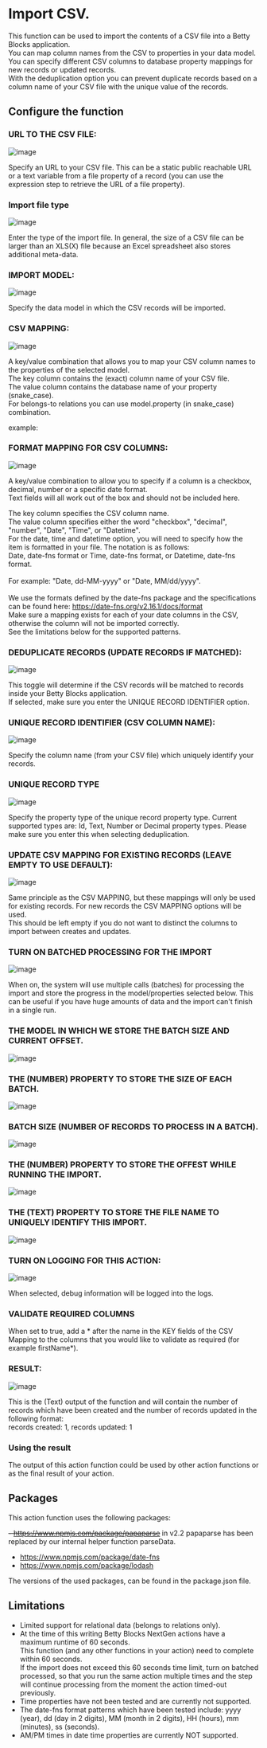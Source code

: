 # Import CSV.

This function can be used to import the contents of a CSV file into a Betty Blocks application.<br />
You can map column names from the CSV to properties in your data model.<br />
You can specify different CSV columns to database property mappings for new records or updated records.<br />
With the deduplication option you can prevent duplicate records based on a column name of your CSV file with the unique value of the records.

## Configure the function

### URL TO THE CSV FILE:

![image](https://user-images.githubusercontent.com/96063344/227200202-98752469-b186-4e11-8033-d6a923d455b1.png)

Specify an URL to your CSV file. This can be a static public reachable URL or a text variable from a file property of a record (you can use the expression step to retrieve the URL of a file property).<br />

### Import file type

![image](https://github.com/Betty-Services/import-csv/assets/96063344/6c460217-c271-409f-bfc3-d33bf1099057)

Enter the type of the import file. In general, the size of a CSV file can be larger than an XLS(X) file because an Excel spreadsheet also stores additional meta-data.

### IMPORT MODEL:

![image](https://user-images.githubusercontent.com/96063344/227200400-48686778-9c22-4d61-970d-0961973887ef.png)

Specify the data model in which the CSV records will be imported.

### CSV MAPPING:

![image](https://user-images.githubusercontent.com/96063344/227200534-0323cf3f-ecf7-4f1d-83ab-feaa30cd099b.png)

A key/value combination that allows you to map your CSV column names to the properties of the selected model.<br />
The key column contains the (exact) column name of your CSV file.<br />
The value column contains the database name of your property (snake_case).<br />
For belongs-to relations you can use model.property (in snake_case) combination.<br />

example:

### FORMAT MAPPING FOR CSV COLUMNS:

![image](https://github.com/Betty-Services/import-csv/assets/96063344/6fb2273a-5518-4ee2-9cab-cd6e1e421b79)

A key/value combination to allow you to specify if a column is a checkbox, decimal, number or a specific date format.<br />
Text fields will all work out of the box and should not be included here.<br />

The key column specifies the CSV column name.<br />
The value column specifies either the word "checkbox", "decimal", "number", "Date", "Time", or "Datetime".<br />
For the date, time and datetime option, you will need to specify how the item is formatted in your file. The notation is as follows:</br>
Date, date-fns format or Time, date-fns format, or Datetime, date-fns format.</br></br>For example: "Date, dd-MM-yyyy" or "Date, MM/dd/yyyy".</br></br>
We use the formats defined by the date-fns package and the specifications can be found here: https://date-fns.org/v2.16.1/docs/format<br />
Make sure a mapping exists for each of your date columns in the CSV, otherwise the column will not be imported correctly.<br />
See the limitations below for the supported patterns.

### DEDUPLICATE RECORDS (UPDATE RECORDS IF MATCHED):

![image](https://user-images.githubusercontent.com/96063344/227200721-31d1812b-87aa-4529-9768-ac4441ff872d.png)

This toggle will determine if the CSV records will be matched to records inside your Betty Blocks application.<br />
If selected, make sure you enter the UNIQUE RECORD IDENTIFIER option.<br />

### UNIQUE RECORD IDENTIFIER (CSV COLUMN NAME):

![image](https://user-images.githubusercontent.com/96063344/227200790-0ccb9d8a-6854-479f-a045-f7bb2169cfe9.png)

Specify the column name (from your CSV file) which uniquely identify your records.

### UNIQUE RECORD TYPE

![image](https://user-images.githubusercontent.com/96063344/232803057-0051661c-d364-4ce0-bf73-fd93879ba95a.png)

Specify the property type of the unique record property type. Current supported types are: Id, Text, Number or Decimal property types.
Please make sure you enter this when selecting deduplication.

### UPDATE CSV MAPPING FOR EXISTING RECORDS (LEAVE EMPTY TO USE DEFAULT):

![image](https://user-images.githubusercontent.com/96063344/227200906-b10a21ac-4ced-48b4-ae49-a3add274cf7f.png)

Same principle as the CSV MAPPING, but these mappings will only be used for existing records. For new records the CSV MAPPING options will be used.<br />
This should be left empty if you do not want to distinct the columns to import between creates and updates.

### TURN ON BATCHED PROCESSING FOR THE IMPORT

![image](https://github.com/Betty-Services/import-csv/assets/96063344/df4c5306-6b29-45c5-b0bd-9f816ea131e6)

When on, the system will use multiple calls (batches) for processing the import and store the progress in the model/properties selected below. This can be useful if you have huge amounts of data and the import can't finish in a single run.

### THE MODEL IN WHICH WE STORE THE BATCH SIZE AND CURRENT OFFSET.

![image](https://github.com/Betty-Services/import-csv/assets/96063344/899683ff-ac4d-4f1b-a95a-e5c00b908f13)

### THE (NUMBER) PROPERTY TO STORE THE SIZE OF EACH BATCH.

![image](https://github.com/Betty-Services/import-csv/assets/96063344/8644c183-b231-4c93-8844-4655f7901cff)

### BATCH SIZE (NUMBER OF RECORDS TO PROCESS IN A BATCH).

![image](https://github.com/Betty-Services/import-csv/assets/96063344/5306af99-5470-4e30-9680-1c9b06d42686)

### THE (NUMBER) PROPERTY TO STORE THE OFFEST WHILE RUNNING THE IMPORT.

![image](https://github.com/Betty-Services/import-csv/assets/96063344/8981da78-50cc-4a70-bc48-1ce8660e501d)

### THE (TEXT) PROPERTY TO STORE THE FILE NAME TO UNIQUELY IDENTIFY THIS IMPORT.

![image](https://github.com/Betty-Services/import-csv/assets/96063344/96096206-de5e-4176-aa70-f47c8ab142c5)

### TURN ON LOGGING FOR THIS ACTION:

![image](https://user-images.githubusercontent.com/96063344/227200968-a8898a64-1ae9-4c19-b84e-9d82456b02eb.png)

When selected, debug information will be logged into the logs.

### VALIDATE REQUIRED COLUMNS

When set to true, add a \* after the name in the KEY fields of the CSV Mapping to the columns that you would like to validate as required (for example firstName\*).

### RESULT:

![image](https://user-images.githubusercontent.com/96063344/227201040-034a15b3-c7af-4745-a19b-55a1b5583da9.png)

This is the (Text) output of the function and will contain the number of records which have been created and the number of records updated in the following format:<br />
records created: 1, records updated: 1

### Using the result

The output of this action function could be used by other action functions or as the final result of your action.

## Packages

This action function uses the following packages:

~~- https://www.npmjs.com/package/papaparse~~ in v2.2 papaparse has been replaced by our internal helper function parseData.

- https://www.npmjs.com/package/date-fns
- https://www.npmjs.com/package/lodash

The versions of the used packages, can be found in the package.json file.

## Limitations

- Limited support for relational data (belongs to relations only).
- At the time of this writing Betty Blocks NextGen actions have a maximum runtime of 60 seconds.<br />This function (and any other functions in your action) need to complete within 60 seconds.<br />
  If the import does not exceed this 60 seconds time limit, turn on batched processed, so that you run the same action multiple times and the step will continue processing from the moment the action timed-out previously.
- Time properties have not been tested and are currently not supported.
- The date-fns format patterns which have been tested include: yyyy (year), dd (day in 2 digits), MM (month in 2 digits), HH (hours), mm (minutes), ss (seconds).
- AM/PM times in date time properties are currently NOT supported.
